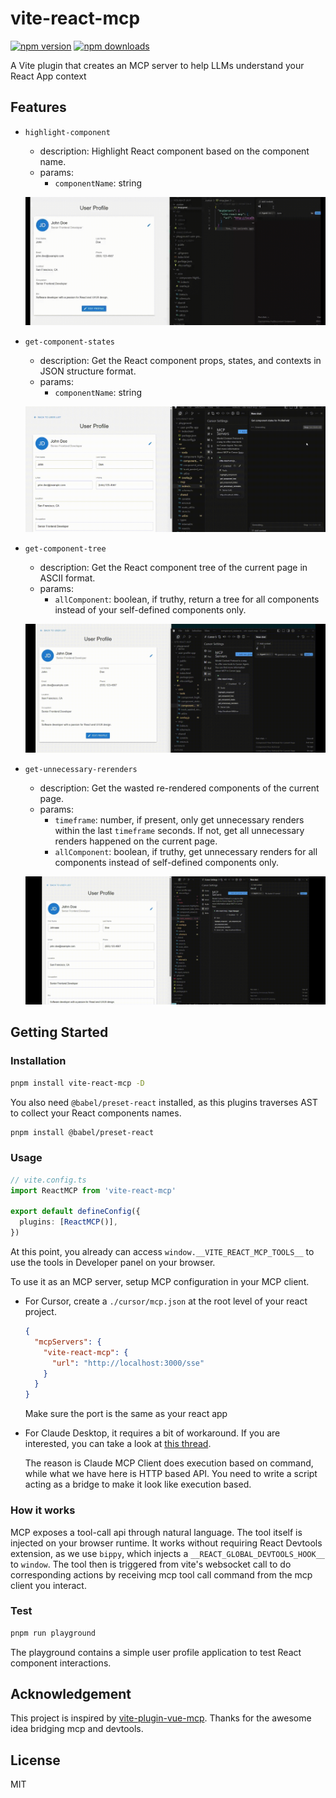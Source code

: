# vite-react-mcp

[![npm version][npm-version-src]][npm-version-href]
[![npm downloads][npm-downloads-src]][npm-downloads-href]

A Vite plugin that creates an MCP server to help LLMs understand your React App context

## Features

- `highlight-component`
  - description: Highlight React component based on the component name.
  - params: 
    - `componentName`: string

  ![highlight-component](./playground/demo/demo_highlight_component.gif)

- `get-component-states`
  - description: Get the React component props, states, and contexts in JSON structure format.
  - params:
    - `componentName`: string

  ![get-component-states](./playground/demo/demo_get_states.gif)

- `get-component-tree`
  - description: Get the React component tree of the current page in ASCII format.
  - params:
    - `allComponent`: boolean, if truthy, return a tree for all components instead of your self-defined components only.

  ![get-component-tree](./playground/demo/demo_get_component_tree.gif)

- `get-unnecessary-rerenders`
  - description: Get the wasted re-rendered components of the current page.
  - params:
    - `timeframe`: number, if present, only get unnecessary renders within the last `timeframe` seconds. If not, get all unnecessary renders happened on the current page.
    - `allComponent`: boolean, if truthy, get unnecessary renders for all components instead of self-defined components only.

  ![get-unnecessary-rerenders](./playground/demo/demo_unnecessary_renders.gif)

## Getting Started

### Installation

```bash
pnpm install vite-react-mcp -D
```

You also need `@babel/preset-react` installed, as this plugins traverses AST to collect your React components names.

```bash
pnpm install @babel/preset-react
```

### Usage

```ts
// vite.config.ts
import ReactMCP from 'vite-react-mcp'

export default defineConfig({
  plugins: [ReactMCP()],
})
```

At this point, you already can access `window.__VITE_REACT_MCP_TOOLS__` to use the tools in Developer panel on your browser.

To use it as an MCP server, setup MCP configuration in your MCP client.

- For Cursor, create a `./cursor/mcp.json` at the root level of your react project.

  ```json
  {
    "mcpServers": {
      "vite-react-mcp": {
        "url": "http://localhost:3000/sse"
      }
    }
  }
  ```

  Make sure the port is the same as your react app

- For Claude Desktop, it requires a bit of workaround. If you are interested, you can take a look at [this thread](https://github.com/orgs/modelcontextprotocol/discussions/16).

  The reason is Claude MCP Client does execution based on command, while what we have here is HTTP based API. You need to write a script acting as a bridge to make it look like execution based.


### How it works

MCP exposes a tool-call api through natural language. The tool itself is injected on your browser runtime. 
It works without requiring React Devtools extension, as we use `bippy`, which injects a `__REACT_GLOBAL_DEVTOOLS_HOOK__`
to `window`. The tool then is triggered from vite's websocket call to do corresponding actions by receiving mcp tool call 
command from the mcp client you interact.

### Test

```bash
pnpm run playground
```

The playground contains a simple user profile application to test React component interactions.

## Acknowledgement

This project is inspired by [vite-plugin-vue-mcp](https://github.com/webfansplz/vite-plugin-vue-mcp). Thanks for the awesome idea bridging mcp and devtools.


## License

MIT

[npm-version-src]: https://img.shields.io/npm/v/vite-react-mcp?style=flat&colorA=080f12&colorB=1fa669
[npm-version-href]: https://npmjs.com/package/vite-react-mcp
[npm-downloads-src]: https://img.shields.io/npm/dm/vite-react-mcp?style=flat&colorA=080f12&colorB=1fa669
[npm-downloads-href]: https://npmjs.com/package/vite-react-mcp
